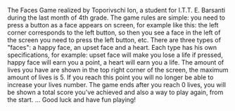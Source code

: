 The Faces Game realized by Toporivschi Ion, a student for I.T.T. E. Barsanti during the last month of 4th grade.
The game rules are simple: you need to press a button as a face appears on screen, for example like this: the left corner corresponds to the left button, so then you see a face in the left of the screen you need to press the left button, etc.
There are three types of "faces": a happy face, an upset face and a heart. Each type has his own specifications, for example: upset face will make you lose a life if pressed, happy face will earn you a point, a heart will earn you a life.
The amount of lives you have are shown in the top right corner of the screen, the maximum amount of lives is 5. If you reach this point you will no longer be able to increase your lives number.
The game ends after you reach 0 lives, you will be shown a total score you've achieved and also a way to play again, from the start.
...
Good luck and have fun playing!
